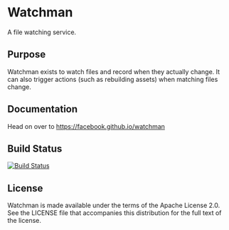 # Watchman

A file watching service.

## Purpose

Watchman exists to watch files and record when they actually change.  It can
also trigger actions (such as rebuilding assets) when matching files change.

## Documentation

Head on over to https://facebook.github.io/watchman

## Build Status

[![Build Status](https://travis-ci.org/facebook/watchman.svg?branch=master)
](https://travis-ci.org/facebook/watchman)

## License

Watchman is made available under the terms of the Apache License 2.0.  See the
LICENSE file that accompanies this distribution for the full text of the
license.

